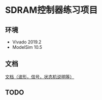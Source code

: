 # SDRAM控制器练习项目

## 环境
- Vivado 2019.2
- ModelSim 10.5

## 文档
[文档（波形，信号，状态机说明等）](doc/README.md)

## TODO
